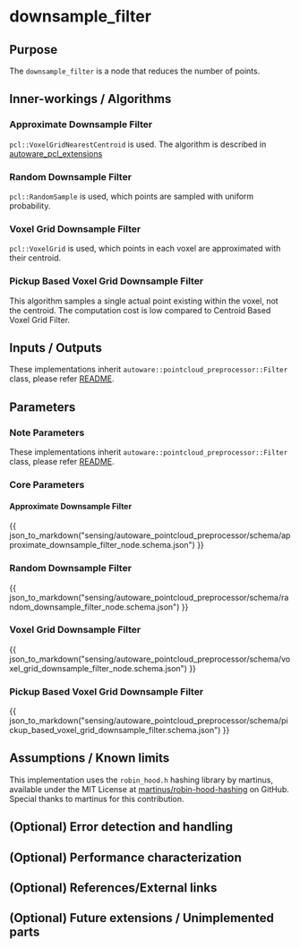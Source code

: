 # downsample_filter

## Purpose

The `downsample_filter` is a node that reduces the number of points.

## Inner-workings / Algorithms

### Approximate Downsample Filter

`pcl::VoxelGridNearestCentroid` is used. The algorithm is described in [autoware_pcl_extensions](../../autoware_pcl_extensions/README.md)

### Random Downsample Filter

`pcl::RandomSample` is used, which points are sampled with uniform probability.

### Voxel Grid Downsample Filter

`pcl::VoxelGrid` is used, which points in each voxel are approximated with their centroid.

### Pickup Based Voxel Grid Downsample Filter

This algorithm samples a single actual point existing within the voxel, not the centroid. The computation cost is low compared to Centroid Based Voxel Grid Filter.

## Inputs / Outputs

These implementations inherit `autoware::pointcloud_preprocessor::Filter` class, please refer [README](../README.md).

## Parameters

### Note Parameters

These implementations inherit `autoware::pointcloud_preprocessor::Filter` class, please refer [README](../README.md).

### Core Parameters

#### Approximate Downsample Filter

{{ json_to_markdown("sensing/autoware_pointcloud_preprocessor/schema/approximate_downsample_filter_node.schema.json") }}

### Random Downsample Filter

{{ json_to_markdown("sensing/autoware_pointcloud_preprocessor/schema/random_downsample_filter_node.schema.json") }}

### Voxel Grid Downsample Filter

{{ json_to_markdown("sensing/autoware_pointcloud_preprocessor/schema/voxel_grid_downsample_filter_node.schema.json") }}

### Pickup Based Voxel Grid Downsample Filter

{{ json_to_markdown("sensing/autoware_pointcloud_preprocessor/schema/pickup_based_voxel_grid_downsample_filter.schema.json") }}

## Assumptions / Known limits

<!-- cspell: ignore martinus -->

This implementation uses the `robin_hood.h` hashing library by martinus, available under the MIT License at [martinus/robin-hood-hashing](https://github.com/martinus/robin-hood-hashing) on GitHub. Special thanks to martinus for this contribution.

## (Optional) Error detection and handling

## (Optional) Performance characterization

## (Optional) References/External links

## (Optional) Future extensions / Unimplemented parts
